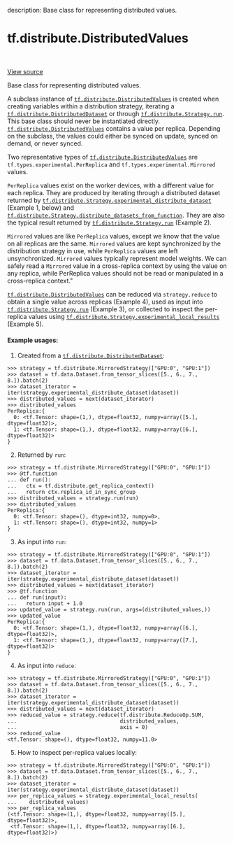 description: Base class for representing distributed values.

<div itemscope itemtype="http://developers.google.com/ReferenceObject">
<meta itemprop="name" content="tf.distribute.DistributedValues" />
<meta itemprop="path" content="Stable" />
</div>

# tf.distribute.DistributedValues

<!-- Insert buttons and diff -->

<table class="tfo-notebook-buttons tfo-api nocontent" align="left">

</table>

<a target="_blank" class="external" href="/code/stable/tensorflow/python/types/distribute.py">View source</a>



Base class for representing distributed values.

<!-- Placeholder for "Used in" -->

A subclass instance of <a href="../../tf/distribute/DistributedValues.md"><code>tf.distribute.DistributedValues</code></a> is created when
creating variables within a distribution strategy, iterating a
<a href="../../tf/distribute/DistributedDataset.md"><code>tf.distribute.DistributedDataset</code></a> or through <a href="../../tf/distribute/Strategy.md#run"><code>tf.distribute.Strategy.run</code></a>.
This base class should never be instantiated directly.
<a href="../../tf/distribute/DistributedValues.md"><code>tf.distribute.DistributedValues</code></a> contains a value per replica. Depending on
the subclass, the values could either be synced on update, synced on demand,
or never synced.

Two representative types of <a href="../../tf/distribute/DistributedValues.md"><code>tf.distribute.DistributedValues</code></a> are
`tf.types.experimental.PerReplica` and `tf.types.experimental.Mirrored`
values.

`PerReplica` values exist on the worker devices, with a different value for
each replica. They are produced by iterating through a distributed dataset
returned by <a href="../../tf/distribute/Strategy.md#experimental_distribute_dataset"><code>tf.distribute.Strategy.experimental_distribute_dataset</code></a> (Example
1, below) and <a href="../../tf/distribute/Strategy.md#distribute_datasets_from_function"><code>tf.distribute.Strategy.distribute_datasets_from_function</code></a>. They
are also the typical result returned by <a href="../../tf/distribute/Strategy.md#run"><code>tf.distribute.Strategy.run</code></a> (Example
2).

`Mirrored` values are like `PerReplica` values, except we know that the value
on all replicas are the same. `Mirrored` values are kept synchronized by the
distribution strategy in use, while `PerReplica` values are left
unsynchronized. `Mirrored` values typically represent model weights. We can
safely read a `Mirrored` value in a cross-replica context by using the value
on any replica, while PerReplica values should not be read or manipulated in
a cross-replica context."

<a href="../../tf/distribute/DistributedValues.md"><code>tf.distribute.DistributedValues</code></a> can be reduced via `strategy.reduce` to
obtain a single value across replicas (Example 4), used as input into
<a href="../../tf/distribute/Strategy.md#run"><code>tf.distribute.Strategy.run</code></a> (Example 3), or collected to inspect the
per-replica values using <a href="../../tf/distribute/Strategy.md#experimental_local_results"><code>tf.distribute.Strategy.experimental_local_results</code></a>
(Example 5).

#### Example usages:



1. Created from a <a href="../../tf/distribute/DistributedDataset.md"><code>tf.distribute.DistributedDataset</code></a>:

```
>>> strategy = tf.distribute.MirroredStrategy(["GPU:0", "GPU:1"])
>>> dataset = tf.data.Dataset.from_tensor_slices([5., 6., 7., 8.]).batch(2)
>>> dataset_iterator = iter(strategy.experimental_distribute_dataset(dataset))
>>> distributed_values = next(dataset_iterator)
>>> distributed_values
PerReplica:{
  0: <tf.Tensor: shape=(1,), dtype=float32, numpy=array([5.], dtype=float32)>,
  1: <tf.Tensor: shape=(1,), dtype=float32, numpy=array([6.], dtype=float32)>
}
```

2. Returned by `run`:

```
>>> strategy = tf.distribute.MirroredStrategy(["GPU:0", "GPU:1"])
>>> @tf.function
... def run():
...   ctx = tf.distribute.get_replica_context()
...   return ctx.replica_id_in_sync_group
>>> distributed_values = strategy.run(run)
>>> distributed_values
PerReplica:{
  0: <tf.Tensor: shape=(), dtype=int32, numpy=0>,
  1: <tf.Tensor: shape=(), dtype=int32, numpy=1>
}
```

3. As input into `run`:

```
>>> strategy = tf.distribute.MirroredStrategy(["GPU:0", "GPU:1"])
>>> dataset = tf.data.Dataset.from_tensor_slices([5., 6., 7., 8.]).batch(2)
>>> dataset_iterator = iter(strategy.experimental_distribute_dataset(dataset))
>>> distributed_values = next(dataset_iterator)
>>> @tf.function
... def run(input):
...   return input + 1.0
>>> updated_value = strategy.run(run, args=(distributed_values,))
>>> updated_value
PerReplica:{
  0: <tf.Tensor: shape=(1,), dtype=float32, numpy=array([6.], dtype=float32)>,
  1: <tf.Tensor: shape=(1,), dtype=float32, numpy=array([7.], dtype=float32)>
}
```

4. As input into `reduce`:

```
>>> strategy = tf.distribute.MirroredStrategy(["GPU:0", "GPU:1"])
>>> dataset = tf.data.Dataset.from_tensor_slices([5., 6., 7., 8.]).batch(2)
>>> dataset_iterator = iter(strategy.experimental_distribute_dataset(dataset))
>>> distributed_values = next(dataset_iterator)
>>> reduced_value = strategy.reduce(tf.distribute.ReduceOp.SUM,
...                                 distributed_values,
...                                 axis = 0)
>>> reduced_value
<tf.Tensor: shape=(), dtype=float32, numpy=11.0>
```

5. How to inspect per-replica values locally:

```
>>> strategy = tf.distribute.MirroredStrategy(["GPU:0", "GPU:1"])
>>> dataset = tf.data.Dataset.from_tensor_slices([5., 6., 7., 8.]).batch(2)
>>> dataset_iterator = iter(strategy.experimental_distribute_dataset(dataset))
>>> per_replica_values = strategy.experimental_local_results(
...    distributed_values)
>>> per_replica_values
(<tf.Tensor: shape=(1,), dtype=float32, numpy=array([5.], dtype=float32)>,
 <tf.Tensor: shape=(1,), dtype=float32, numpy=array([6.], dtype=float32)>)
```

